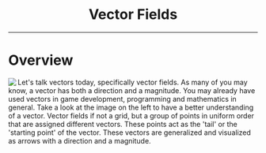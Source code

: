 <div align="center">
    <h1>Vector Fields</h1>
</div>
<hr/>

# Overview
<img align="left" src="https://user-images.githubusercontent.com/74130881/136701095-e8d9e525-e933-4e8a-86f7-61b70065d49b.png" /> Let's talk vectors today, specifically vector fields. As many of you may know, a vector has both a direction and a magnitude. You may already have used vectors in game development, programming and mathematics in general. Take a look at the image on the left to have a better understanding of a vector. Vector fields if not a grid, but a group of points in uniform order that are assigned different vectors. These points act as the 'tail' or the 'starting point' of the vector. These vectors are generalized and visualized as arrows with a direction and a magnitude. 
